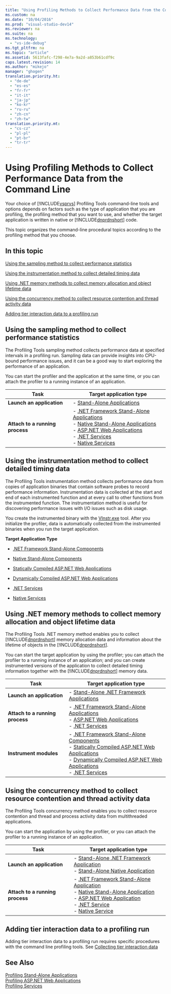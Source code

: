 ```yaml
---
title: "Using Profiling Methods to Collect Performance Data from the Command Line"
ms.custom: na
ms.date: "10/04/2016"
ms.prod: "visual-studio-dev14"
ms.reviewer: na
ms.suite: na
ms.technology: 
  - "vs-ide-debug"
ms.tgt_pltfrm: na
ms.topic: "article"
ms.assetid: 5613fafc-f298-4e7a-9a2d-a853b61cdf9c
caps.latest.revision: 14
ms.author: "mikejo"
manager: "ghogen"
translation.priority.ht: 
  - "de-de"
  - "es-es"
  - "fr-fr"
  - "it-it"
  - "ja-jp"
  - "ko-kr"
  - "ru-ru"
  - "zh-cn"
  - "zh-tw"
translation.priority.mt: 
  - "cs-cz"
  - "pl-pl"
  - "pt-br"
  - "tr-tr"
---
```

# Using Profiling Methods to Collect Performance Data from the Command Line
Your choice of [!INCLUDE[vsprvs](../dv_TeamTestALM/includes/vsprvs_md.md)] Profiling Tools command-line tools and options depends on factors such as the type of application that you are profiling, the profiling method that you want to use, and whether the target application is written in native or [!INCLUDE[dnprdnshort](../VS_debugger/includes/dnprdnshort_md.md)] code.  
  
 This topic organizes the command-line procedural topics according to the profiling method that you choose.  
  
## In this topic  
 [Using the sampling method to collect performance statistics](#BKMK_Using_the_sampling_method_to_collect_performance_statistics)  
  
 [Using the instrumentation method to collect detailed timing data](#BKMK_Using_the_instrumentation_method_to_collect_detailed_timing_data)  
  
 [Using .NET memory methods to collect memory allocation and object lifetime data](#BKMK_Using__NET_memory_methods_to_collect_memory_allocation_and_object_lifetime_data)  
  
 [Using the concurrency method to collect resource contention and thread activity data](#BKMK_Using_the_concurrency_method_to_collect_resource_contention_and_thread_activity_data)  
  
 [Adding tier interaction data to a profiling run](#BKMK_Adding_tier_interaction_data_to_a_profiling_run)  
  
##  <a name="BKMK_Using_the_sampling_method_to_collect_performance_statistics"></a> Using the sampling method to collect performance statistics  
 The Profiling Tools sampling method collects performance data at specified intervals in a profiling run. Sampling data can provide insights into CPU-bound performance issues, and it can be a good way to start exploring the performance of an application.  
  
 You can start the profiler and the application at the same time, or you can attach the profiler to a running instance of an application.  
  
|Task|Target application type|  
|----------|-----------------------------|  
|**Launch an application**|-   [Stand-Alone Applications](../VS_IDE/52dcee2b-f178-4a76-bddc-e36c50bfcb78.md)|  
|**Attach to a running process**|-   [.NET Framework Stand-Alone Applications](../VS_IDE/b62fcbc1-791f-474e-890a-a6c332e0c9ea.md)<br />-   [Native Stand-Alone Applications](../VS_IDE/df44fe42-281b-4398-b3fc-277b62ae41f1.md)<br />-   [ASP.NET Web Applications](../VS_IDE/3725ddbe-ce91-4469-991e-8c5ed048c618.md)<br />-   [.NET Services](../VS_IDE/a0046c47-26c8-4bec-96a0-81da05e5104a.md)<br />-   [Native Services](../VS_IDE/f783817f-77a0-4eb8-985b-ec3b77eadc42.md)|  
  
##  <a name="BKMK_Using_the_instrumentation_method_to_collect_detailed_timing_data"></a> Using the instrumentation method to collect detailed timing data  
 The Profiling Tools instrumentation method collects performance data from copies of application binaries that contain software probes to record performance information. Instrumentation data is collected at the start and end of each instrumented function and at every call to other functions from the instrumented function. The instrumentation method is useful for discovering performance issues with I/O issues such as disk usage.  
  
 You create the instrumented binary with the [VInstr.exe](../VS_IDE/vsinstr.md) tool. After you initialize the profiler, data is automatically collected from the instrumented binaries when you run the target application.  
  
 **Target Application Type**  
  
-   [.NET Framework Stand-Alone Components](../VS_IDE/b7dcc27b-45c6-4302-9552-6fa5b1e94b56.md)  
  
-   [Native Stand-Alone Components](../VS_IDE/36883074-9be8-4e90-a66f-7e87f21fcd30.md)  
  
-   [Statically Compiled ASP.NET Web Applications](../VS_IDE/b260ce68-76e6-4c3b-8062-3c00bd5cf7b8.md)  
  
-   [Dynamically Compiled ASP.NET Web Applications](../VS_IDE/6c140ae2-ecdd-48c7-bd89-3dc1b88e19b0.md)  
  
-   [.NET Services](../VS_IDE/9f73593a-69a7-41b7-a21c-81d3ab0eb8fe.md)  
  
-   [Native Services](../VS_IDE/dfe58b39-63f8-4a87-ab3a-2b5b14faa8d0.md)  
  
##  <a name="BKMK_Using__NET_memory_methods_to_collect_memory_allocation_and_object_lifetime_data"></a> Using .NET memory methods to collect memory allocation and object lifetime data  
 The Profiling Tools .NET memory method enables you to collect [!INCLUDE[dnprdnshort](../VS_debugger/includes/dnprdnshort_md.md)] memory allocation data and information about the lifetime of objects in the [!INCLUDE[dnprdnshort](../VS_debugger/includes/dnprdnshort_md.md)].  
  
 You can start the target application by using the profiler; you can attach the profiler to a running instance of an application; and you can create instrumented versions of the application to collect detailed timing information together with the [!INCLUDE[dnprdnshort](../VS_debugger/includes/dnprdnshort_md.md)] memory data.  
  
|Task|Target application type|  
|----------|-----------------------------|  
|**Launch an application**|-   [Stand-Alone .NET Framework Applications](../VS_IDE/3bc53041-91b7-4ad0-8413-f8bf2c4b3f5e.md)|  
|**Attach to a running process**|-   [.NET Framework Stand-Alone Applications](../VS_IDE/9a869fa4-3c98-4e08-b5d9-f43523059f0e.md)<br />-   [ASP.NET Web Applications](../VS_IDE/d608f85a-41ae-4ca7-85e6-b96624dbc83c.md)<br />-   [.NET Services](../VS_IDE/how-to--attach-the-profiler-to-a-.net-service-to-collect-memory-data-by-using-the-command-line.md)|  
|**Instrument modules**|-   [.NET Framework Stand-Alone Components](../VS_IDE/d09cc46a-70f5-48f9-aa24-89913e67b359.md)<br />-   [Statically Compiled ASP.NET Web Applications](../VS_IDE/ea1dcb7c-1dc3-49ff-9418-8795b5b3d3bc.md)<br />-   [Dynamically Compiled ASP.NET Web Applications](../VS_IDE/2cdd9903-39db-47e8-93dd-5e6a21bc3435.md)<br />-   [.NET Services](../VS_IDE/2fa072fc-05fe-4420-99c0-51d2ea3ac4ce.md)|  
  
##  <a name="BKMK_Using_the_concurrency_method_to_collect_resource_contention_and_thread_activity_data"></a> Using the concurrency method to collect resource contention and thread activity data  
 The Profiling Tools concurrency method enables you to collect resource contention and thread and process activity data from multithreaded applications.  
  
 You can start the application by using the profiler, or you can attach the profiler to a running instance of an application.  
  
|Task|Target application type|  
|----------|-----------------------------|  
|**Launch an application**|-   [Stand-Alone .NET Framework Application](../VS_IDE/17a48848-bd3e-44ef-9971-e39836ff1df2.md)<br />-   [Stand-Alone Native Application](../VS_IDE/e5aed651-afed-4b70-9a7e-1a6032cc614f.md)|  
|**Attach to a running process**|-   [.NET Framework Stand-Alone Application](../VS_IDE/fdd41576-797e-4312-8520-fee7bb767e4a.md)<br />-   [Native Stand-Alone Application](../VS_IDE/12d3e0f3-4b74-4e66-8fbf-8ac99bd4f91c.md)<br />-   [ASP.NET Web Application](../VS_IDE/0e215fdd-55f8-43ef-9534-06542eefe223.md)<br />-   [.NET Service](../VS_IDE/how-to--attach-the-profiler-to-a-.net-service-to-collect-concurrency-data-by-using-the-command-line.md)<br />-   [Native Service](../VS_IDE/283a1ee1-b43e-4daf-95ae-1311925a42a8.md)|  
  
##  <a name="BKMK_Adding_tier_interaction_data_to_a_profiling_run"></a> Adding tier interaction data to a profiling run  
 Adding tier interaction data to a profiling run requires specific procedures with the command line profiling tools. See [Collecting tier interaction data](../VS_IDE/adding-tier-interaction-data-from-the-command-line.md)  
  
## See Also  
 [Profiling Stand-Alone Applications](../VS_IDE/command-line-profiling-of-stand-alone-applications.md)   
 [Profiling ASP.NET Web Applications](../VS_IDE/command-line-profiling-of-asp.net-web-applications.md)   
 [Profiling Services](../VS_IDE/command-line-profiling-of-services.md)